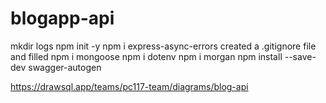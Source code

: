 # blogapp-api

mkdir logs
npm init -y
npm i express-async-errors
created a .gitignore file and filled 
npm i mongoose
npm i dotenv
npm i morgan
npm install --save-dev swagger-autogen

https://drawsql.app/teams/pc117-team/diagrams/blog-api